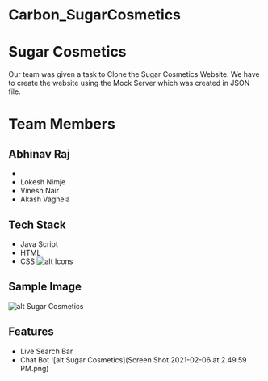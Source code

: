 # Carbon_SugarCosmetics
# Sugar Cosmetics
 Our team was given a task to Clone the Sugar Cosmetics Website.
 We have to create the website using the Mock Server which was created in JSON file.

# Team Members
## Abhinav Raj
*
* Lokesh Nimje
* Vinesh Nair
* Akash Vaghela

## Tech Stack
* Java Script
* HTML
* CSS
![alt Icons](https://user-images.githubusercontent.com/30186107/29488525-f55a69d0-84da-11e7-8a39-5476f663b5eb.png)

## Sample Image
![alt Sugar Cosmetics](https://cdn.shopify.com/s/files/1/0906/2558/files/Triple-Treat-HP-Web_1a5d9351-390c-4b35-a8fd-9aa59ff06108.gif)

## Features
* Live Search Bar
* Chat Bot
![alt Sugar Cosmetics](Screen Shot 2021-02-06 at 2.49.59 PM.png)



